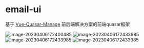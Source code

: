 # email-ui

基于 <a href='http://forum.quasarchs.com/article/1606634838144'>Vue-Quasar-Manage</a> 前后端解决方案的前端quasar框架

<img src="http://rs4h5afyg.hn-bkt.clouddn.com/view/image-20230406172400485.png" alt="image-20230406172400485" />

<img src="http://rs4h5afyg.hn-bkt.clouddn.com/view/image-20230406172433985.png" alt="image-20230406172433985" />

<img src="http://rs4h5afyg.hn-bkt.clouddn.com/view/Snipaste_2023-04-06_18-37-15.png" alt="image-20230406172433985" />

<img src="http://rs4h5afyg.hn-bkt.clouddn.com/view/QQ%E5%9B%BE%E7%89%8720230406183626.png" alt="image-20230406172433985" />